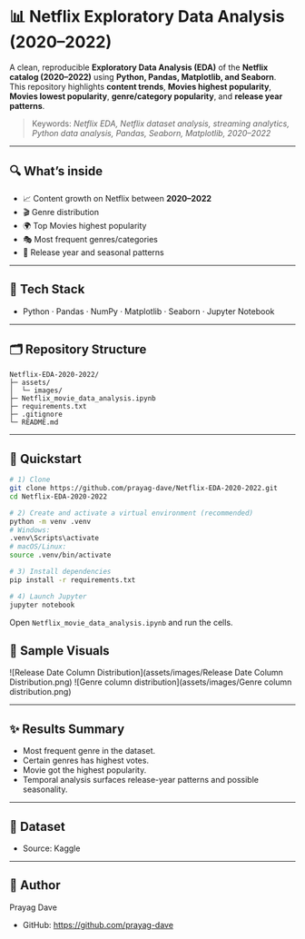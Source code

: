 # 📊 Netflix Exploratory Data Analysis (2020–2022)

A clean, reproducible **Exploratory Data Analysis (EDA)** of the **Netflix catalog (2020–2022)** using **Python, Pandas, Matplotlib, and Seaborn**.  
This repository highlights **content trends**, **Movies highest popularity**, **Movies lowest popularity**, **genre/category popularity**, and **release year patterns**.

> Keywords: *Netflix EDA, Netflix dataset analysis, streaming analytics, Python data analysis, Pandas, Seaborn, Matplotlib, 2020–2022*
  
---

## 🔍 What’s inside
- 📈 Content growth on Netflix between **2020–2022**
- 🎬 Genre distribution
- 🌍 Top Movies highest popularity
- 🎭 Most frequent genres/categories
- 📅 Release year and seasonal patterns

---

## 🧰 Tech Stack
- Python · Pandas · NumPy · Matplotlib · Seaborn · Jupyter Notebook

---

## 🗂️ Repository Structure
```
Netflix-EDA-2020-2022/
├─ assets/
│  └─ images/                
├─ Netflix_movie_data_analysis.ipynb
├─ requirements.txt
├─ .gitignore
└─ README.md
```

---

## 🚀 Quickstart
```bash
# 1) Clone
git clone https://github.com/prayag-dave/Netflix-EDA-2020-2022.git
cd Netflix-EDA-2020-2022

# 2) Create and activate a virtual environment (recommended)
python -m venv .venv
# Windows:
.venv\Scripts\activate
# macOS/Linux:
source .venv/bin/activate

# 3) Install dependencies
pip install -r requirements.txt

# 4) Launch Jupyter
jupyter notebook
```

Open `Netflix_movie_data_analysis.ipynb` and run the cells.

## 📸 Sample Visuals
![Release Date Column Distribution](assets/images/Release Date Column Distribution.png)
![Genre column distribution](assets/images/Genre column distribution.png)

---

## ✨ Results Summary
- Most frequent genre in the dataset.
- Certain genres has highest votes.
- Movie got the highest popularity.
- Temporal analysis surfaces release-year patterns and possible seasonality.


---

## 📄 Dataset
- Source: Kaggle
---

## 👤 Author
Prayag Dave  
- GitHub: https://github.com/prayag-dave

